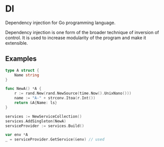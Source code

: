 # DI
Dependency injection for Go programming language.

Dependency injection is one form of the broader technique of inversion of control. It is used to increase modularity of the program and make it extensible.

## Examples
```go
type A struct {
	Name string
}

func NewA() *A {
	r := rand.New(rand.NewSource(time.Now().UnixNano()))
	name := "A-" + strconv.Itoa(r.Int())
	return &A{Name: ls}
}

services := NewServiceCollection()
services.AddSingleton(NewA)
serviceProvider := services.Build()

var env *A
_ = serviceProvider.GetService(&env) // used
```